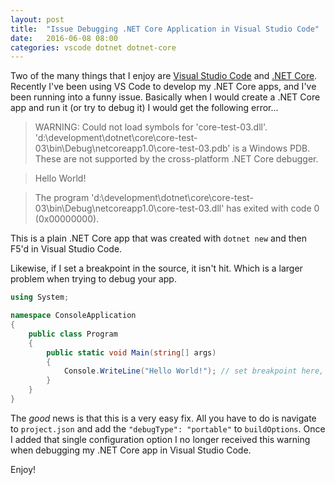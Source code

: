 ```yaml
---
layout: post
title:  "Issue Debugging .NET Core Application in Visual Studio Code"
date:   2016-06-08 08:00
categories: vscode dotnet dotnet-core
---
```

Two of the many things that I enjoy are [Visual Studio Code](https://code.visualstudio.com) and [.NET Core](http://dotnet.github.io/).  Recently I've been using VS Code to develop my .NET Core apps, and I've been running into a funny issue.  Basically when I would create a .NET Core app and run it (or try to debug it) I would get the following error...

> WARNING: Could not load symbols for 'core-test-03.dll'. 'd:\development\dotnet\core\core-test-03\bin\Debug\netcoreapp1.0\core-test-03.pdb' is a Windows PDB. These are not supported by the cross-platform .NET Core debugger.

> Hello World!

> The program 'd:\development\dotnet\core\core-test-03\bin\Debug\netcoreapp1.0\core-test-03.dll' has exited with code 0 (0x00000000).

This is a plain .NET Core app that was created with `dotnet new` and then F5'd in Visual Studio Code.

Likewise, if I set a breakpoint in the source, it isn't hit.  Which is a larger problem when trying to debug your app.

```csharp
using System;

namespace ConsoleApplication
{
    public class Program
    {
        public static void Main(string[] args)
        {
            Console.WriteLine("Hello World!"); // set breakpoint here, won't be hit
        }
    }
}
```

The *good* news is that this is a very easy fix.  All you have to do is navigate to `project.json` and add the `"debugType": "portable"` to `buildOptions`.  Once I added that single configuration option I no longer received this warning when debugging my .NET Core app in Visual Studio Code.

Enjoy!